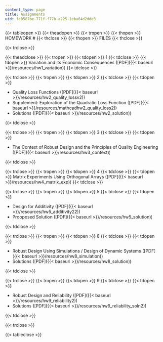 ```yaml
---
content_type: page
title: Assignments
uid: fe0587be-771f-f77b-a225-1eba64d2dde3
---
```


{{< tableopen >}}
{{< theadopen >}}
{{< tropen >}}
{{< thopen >}}
HOMEWORK #
{{< thclose >}}
{{< thopen >}}
FILES
{{< thclose >}}

{{< trclose >}}

{{< theadclose >}}
{{< tropen >}}
{{< tdopen >}}
1
{{< tdclose >}}
{{< tdopen >}}
Variation and its Economic Consequences ([PDF]({{< baseurl >}}/resources/hw1_variation))
{{< tdclose >}}

{{< trclose >}}
{{< tropen >}}
{{< tdopen >}}
2
{{< tdclose >}}
{{< tdopen >}}


*   Quality Loss Functions ([PDF]({{< baseurl >}}/resources/hw2_quality_lossv2))
*   Supplement: Exploration of the Quadratic Loss Function ([PDF]({{< baseurl >}}/resources/mathcadhw2_quality_loss2))
*   Solutions ([PDF]({{< baseurl >}}/resources/hw2_solution))


{{< tdclose >}}

{{< trclose >}}
{{< tropen >}}
{{< tdopen >}}
3
{{< tdclose >}}
{{< tdopen >}}


*   The Context of Robust Design and the Principles of Quality Engineering ([PDF]({{< baseurl >}}/resources/hw3_context))


{{< tdclose >}}

{{< trclose >}}
{{< tropen >}}
{{< tdopen >}}
4
{{< tdclose >}}
{{< tdopen >}}
Matrix Experiments Using Orthogonal Arrays ([PDF]({{< baseurl >}}/resources/hw4_matrix_exp))
{{< tdclose >}}

{{< trclose >}}
{{< tropen >}}
{{< tdopen >}}
5
{{< tdclose >}}
{{< tdopen >}}


*   Design for Additivity ([PDF]({{< baseurl >}}/resources/hw5_additivity22))
*   Prooposed Solution ([PDF]({{< baseurl >}}/resources/hw5_solution))


{{< tdclose >}}

{{< trclose >}}
{{< tropen >}}
{{< tdopen >}}
8
{{< tdclose >}}
{{< tdopen >}}


*   Robust Design Using Simulations / Design of Dynamic Systems ([PDF]({{< baseurl >}}/resources/hw8_simulation))
*   Solutions ([PDF]({{< baseurl >}}/resources/hw8_solution))


{{< tdclose >}}

{{< trclose >}}
{{< tropen >}}
{{< tdopen >}}
9
{{< tdclose >}}
{{< tdopen >}}


*   Robust Design and Reliability ([PDF]({{< baseurl >}}/resources/hw9_reliability2))
*   Solutions ([PDF]({{< baseurl >}}/resources/hw9_reliability_soln2))


{{< tdclose >}}

{{< trclose >}}

{{< tableclose >}}